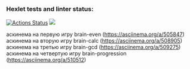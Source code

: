 ### Hexlet tests and linter status:
[![Actions Status](https://github.com/AnartSid/frontend-project-lvl1/workflows/hexlet-check/badge.svg)](https://github.com/AnartSid/frontend-project-lvl1/actions)
<a href="https://codeclimate.com/github/AnartSid/frontend-project-lvl1/maintainability"><img src="https://api.codeclimate.com/v1/badges/173ab8a46ec6ef2b9f63/maintainability" /></a>

аскинема на первую игру brain-even (https://asciinema.org/a/505847)
аскинема на вторую игру brain-calc (https://asciinema.org/a/508905)
аскинема на третью игру brain-gcd (https://asciinema.org/a/509275)
аскинема на четвертую игру brain-progression (https://asciinema.org/a/510512)